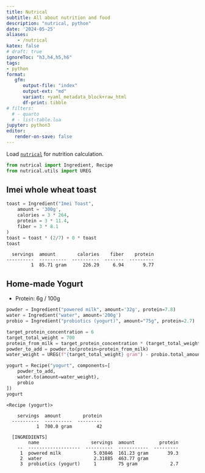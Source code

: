 ```yaml
---
title: Nutrical
subtitle: All about nutrition and food
description: "nutrical, python"
date: '2024-05-25'
aliases:
    - /nutrical
katex: false
# draft: true
ignoreToc: "h3,h4,h5,h6"
tags:
- python
format: 
   gfm:
      output-file: "index"
      output-ext: "md"
      variant: +yaml_metadata_block+raw_html
      df-print: tibble
# filters:
  # - quarto
  # - list-table.lua
jupyter: python3
editor:
   render-on-save: false
---
```


Load [`nutrical`](https://github.com/liao961120/nutrical) for nutrition
calculation.

``` python
from nutrical import Ingredient, Recipe
from nutrical.utils import UREG
```

## Imei whole wheat toast

``` python
toast = Ingredient("Imei Toast",
    amount = '300g',
    calories = 3 * 264,
    protein = 3 * 11.4,
    fiber = 3 * 8.1
)
toast = toast * (2/7) + 0 * toast
toast
```

      servings  amount        calories    fiber    protein
    ----------  ----------  ----------  -------  ---------
             1  85.71 gram      226.29     6.94       9.77

## Home-made Yogurt

- Protein: 6g / 100g

``` python
powder = Ingredient("powered milk", amount='32g', protein=7.8)
water = Ingredient("water", amount='200g')
probio = Ingredient("probiotics (yogurt)", amount="75g", protein=2.7)

target_protein_concentration = 6
target_total_weight = 700
protein_from_milk = target_protein_concentration * (target_total_weight/100) - 2.7
powder_to_add = powder.to(protein=protein_from_milk)
water_weight = UREG(f"{target_total_weight} gram") - probio.total_amount - powder_to_add.total_amount

yogurt = Recipe("yogurt", components=[
    powder_to_add,
    water.to(amount=water_weight),
    probio
])
yogurt
```

    <Recipe (yogurt)>

        servings  amount        protein
      ----------  ----------  ---------
               1  700.0 gram         42

      [INGREDIENTS]
            name                   servings  amount         protein
        --  -------------------  ----------  -----------  ---------
         1  powered milk            5.03846  161.23 gram       39.3
         2  water                   2.31885  463.77 gram
         3  probiotics (yogurt)     1        75 gram            2.7
